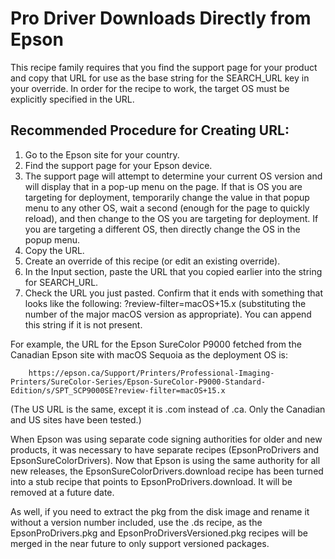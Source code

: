 Pro Driver Downloads Directly from Epson
========================================

This recipe family requires that you find the support page for your product and copy that URL for use as the base string for the SEARCH_URL key in your override. In order for the recipe to work, the target OS must be explicitly specified in the URL.

Recommended Procedure for Creating URL:
---------------------------------------
1. Go to the Epson site for your country.
2. Find the support page for your Epson device.
3. The support page will attempt to determine your current OS version and will display that in a pop-up menu on the page. If that is OS you are targeting for deployment, temporarily change the value in that popup menu to any other OS, wait a second (enough for the page to quickly reload), and then change to the OS you are targeting for deployment. If you are targeting a different OS, then directly change the OS in the popup menu. 
4. Copy the URL.
5. Create an override of this recipe (or edit an existing override).
6. In the Input section, paste the URL that you copied earlier into the string for SEARCH_URL.
7. Check the URL you just pasted. Confirm that it ends with something that looks like the following: 
    ?review-filter=macOS+15.x
(substituting the number of the major macOS version as appropriate). You can append this string if it is not present. 

For example, the URL for the Epson SureColor P9000 fetched from the Canadian Epson site with macOS Sequoia as the deployment OS is:
````
	https://epson.ca/Support/Printers/Professional-Imaging-Printers/SureColor-Series/Epson-SureColor-P9000-Standard-Edition/s/SPT_SCP9000SE?review-filter=macOS+15.x
````
(The US URL is the same, except it is .com instead of .ca. Only the Canadian and US sites have been tested.)

When Epson was using separate code signing authorities for older and new products, it was
necessary to have separate recipes (EpsonProDrivers and EpsonSureColorDrivers). Now that 
Epson is using the same authority for all new releases, the EpsonSureColorDrivers.download recipe has been turned into a stub recipe that points to EpsonProDrivers.download. It will be removed at a future date.

As well, if you need to extract the pkg from the disk image and rename it without a version number included, use the .ds recipe, as the EpsonProDrivers.pkg and EpsonProDriversVersioned.pkg recipes will be merged in the near future to only support versioned packages.